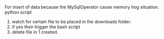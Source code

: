 For insert of data because the MySqlOperator cause memory hog situation. python script
1) watch for certain file to be placed in the downloads folder.
2) if yes then trigger the bash script 
3) delete file in 1 created.